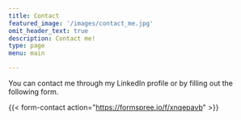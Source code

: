 ```yaml
---
title: Contact
featured_image: '/images/contact_me.jpg'
omit_header_text: true
description: Contact me!
type: page
menu: main

---
```


You can contact me through my LinkedIn profile or by filling out the following form.

{{< form-contact action="https://formspree.io/f/xnqepavb" >}}
